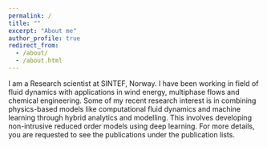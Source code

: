```yaml
---
permalink: /
title: ""
excerpt: "About me"
author_profile: true
redirect_from: 
  - /about/
  - /about.html
---
```


I am a Research scientist at SINTEF, Norway. I have been working in field of fluid dynamics with applications in wind energy, multiphase flows  and chemical engineering.  Some of my recent research interest is in combining physics-based models like computational fluid dynamics and machine learning through hybrid analytics and modelling. This involves developing non-intrusive reduced order models using deep learning. For more details, you are requested to see the publications under the publication lists. 


